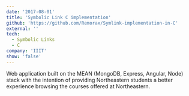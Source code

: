 ```yaml
---
date: '2017-08-01'
title: 'Symbolic Link C implementation'
github: 'https://github.com/Remorax/Symlink-implementation-in-C'
external: ''
tech:
  - Symbolic Links
  - C
company: 'IIIT'
show: 'false'
---
```


Web application built on the MEAN (MongoDB, Express, Angular, Node) stack with the intention of providing Northeastern students a better experience browsing the courses offered at Northeastern.
